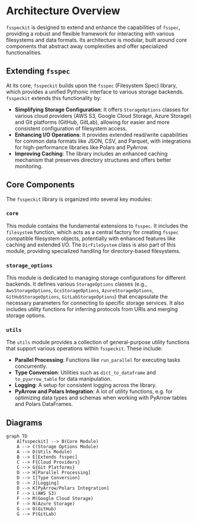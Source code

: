 # Architecture Overview

`fsspeckit` is designed to extend and enhance the capabilities of `fsspec`, providing a robust and flexible framework for interacting with various filesystems and data formats. Its architecture is modular, built around core components that abstract away complexities and offer specialized functionalities.

## Extending `fsspec`

At its core, `fsspeckit` builds upon the `fsspec` (Filesystem Spec) library, which provides a unified Pythonic interface to various storage backends. `fsspeckit` extends this functionality by:

- **Simplifying Storage Configuration**: It offers `StorageOptions` classes for various cloud providers (AWS S3, Google Cloud Storage, Azure Storage) and Git platforms (GitHub, GitLab), allowing for easier and more consistent configuration of filesystem access.
- **Enhancing I/O Operations**: It provides extended read/write capabilities for common data formats like JSON, CSV, and Parquet, with integrations for high-performance libraries like Polars and PyArrow.
- **Improving Caching**: The library includes an enhanced caching mechanism that preserves directory structures and offers better monitoring.

## Core Components

The `fsspeckit` library is organized into several key modules:

### `core`

This module contains the fundamental extensions to `fsspec`. It includes the `filesystem` function, which acts as a central factory for creating `fsspec` compatible filesystem objects, potentially with enhanced features like caching and extended I/O. The `DirFileSystem` class is also part of this module, providing specialized handling for directory-based filesystems.

### `storage_options`

This module is dedicated to managing storage configurations for different backends. It defines various `StorageOptions` classes (e.g., `AwsStorageOptions`, `GcsStorageOptions`, `AzureStorageOptions`, `GitHubStorageOptions`, `GitLabStorageOptions`) that encapsulate the necessary parameters for connecting to specific storage services. It also includes utility functions for inferring protocols from URIs and merging storage options.

### `utils`

The `utils` module provides a collection of general-purpose utility functions that support various operations within `fsspeckit`. These include:

- **Parallel Processing**: Functions like `run_parallel` for executing tasks concurrently.
- **Type Conversion**: Utilities such as `dict_to_dataframe` and `to_pyarrow_table` for data manipulation.
- **Logging**: A setup for consistent logging across the library.
- **PyArrow and Polars Integration**: A lot of utility functions, e.g. for optimizing data types and schemas when working with PyArrow tables and Polars DataFrames.


## Diagrams

<!-- Placeholder for architecture diagrams. These can be generated using MkDocs's diagram features (e.g., Mermaid, PlantUML) to visualize the component interactions and data flow. -->

```mermaid
graph TD
    A[fsspeckit] --> B(Core Module)
    A --> C(Storage Options Module)
    A --> D(Utils Module)
    B --> E[Extends fsspec]
    C --> F{Cloud Providers}
    C --> G{Git Platforms}
    D --> H[Parallel Processing]
    D --> I[Type Conversion]
    D --> J[Logging]
    D --> K[PyArrow/Polars Integration]
    F --> L(AWS S3)
    F --> M(Google Cloud Storage)
    F --> N(Azure Storage)
    G --> O(GitHub)
    G --> P(GitLab)
```